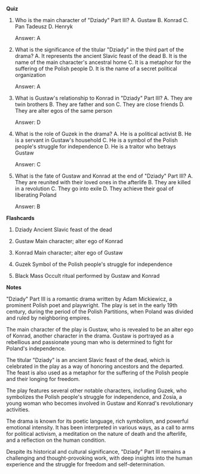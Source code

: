  **Quiz**

1. Who is the main character of "Dziady" Part III?
   A. Gustaw
   B. Konrad
   C. Pan Tadeusz
   D. Henryk

   Answer: A

2. What is the significance of the titular "Dziady" in the third part of the drama?
   A. It represents the ancient Slavic feast of the dead
   B. It is the name of the main character's ancestral home
   C. It is a metaphor for the suffering of the Polish people
   D. It is the name of a secret political organization

   Answer: A

3. What is Gustaw's relationship to Konrad in "Dziady" Part III?
   A. They are twin brothers
   B. They are father and son
   C. They are close friends
   D. They are alter egos of the same person

   Answer: D

4. What is the role of Guzek in the drama?
   A. He is a political activist
   B. He is a servant in Gustaw's household
   C. He is a symbol of the Polish people's struggle for independence
   D. He is a traitor who betrays Gustaw

   Answer: C

5. What is the fate of Gustaw and Konrad at the end of "Dziady" Part III?
   A. They are reunited with their loved ones in the afterlife
   B. They are killed in a revolution
   C. They go into exile
   D. They achieve their goal of liberating Poland

   Answer: B

**Flashcards**

1. Dziady
   Ancient Slavic feast of the dead

2. Gustaw
   Main character; alter ego of Konrad

3. Konrad
   Main character; alter ego of Gustaw

4. Guzek
   Symbol of the Polish people's struggle for independence

5. Black Mass
   Occult ritual performed by Gustaw and Konrad

**Notes**

"Dziady" Part III is a romantic drama written by Adam Mickiewicz, a prominent Polish poet and playwright. The play is set in the early 19th century, during the period of the Polish Partitions, when Poland was divided and ruled by neighboring empires.

The main character of the play is Gustaw, who is revealed to be an alter ego of Konrad, another character in the drama. Gustaw is portrayed as a rebellious and passionate young man who is determined to fight for Poland's independence.

The titular "Dziady" is an ancient Slavic feast of the dead, which is celebrated in the play as a way of honoring ancestors and the departed. The feast is also used as a metaphor for the suffering of the Polish people and their longing for freedom.

The play features several other notable characters, including Guzek, who symbolizes the Polish people's struggle for independence, and Zosia, a young woman who becomes involved in Gustaw and Konrad's revolutionary activities.

The drama is known for its poetic language, rich symbolism, and powerful emotional intensity. It has been interpreted in various ways, as a call to arms for political activism, a meditation on the nature of death and the afterlife, and a reflection on the human condition.

Despite its historical and cultural significance, "Dziady" Part III remains a challenging and thought-provoking work, with deep insights into the human experience and the struggle for freedom and self-determination.